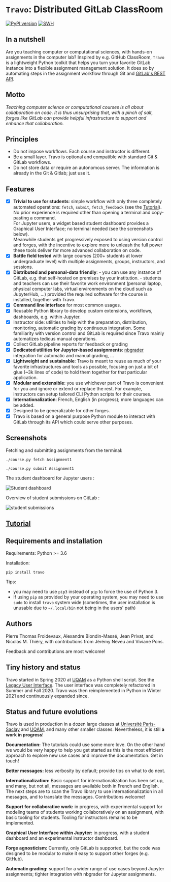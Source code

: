 # `Travo`: Distributed GitLab ClassRoom

[![PyPI version](https://badge.fury.io/py/travo.svg)](https://badge.fury.io/py/travo)
[![SWH](https://archive.softwareheritage.org/badge/swh:1:dir:1083531372d599755347bcbfb478610ff8339080/)](https://archive.softwareheritage.org/swh:1:dir:1083531372d599755347bcbfb478610ff8339080;origin=https://gitlab.com/travo-cr/travo.git;visit=swh:1:snp:458440b476451270a660b5f905c70db028fed2b4;anchor=swh:1:rev:52687b5bc250b79a7c2c852acad1f900a3770ef6)

## In a nutshell

Are you teaching computer or computational sciences, with hands-on
assignments in the computer lab? Inspired by e.g. GitHub ClassRoom,
`Travo` is a lightweight Python toolkit that helps you turn your
favorite GitLab instance into a flexible assignment management
solution. It does so by automating steps in the assignment workflow
through Git and [GitLab's REST API](https://docs.gitlab.com/ce/api/).

## Motto

*Teaching computer science or computational courses is
all about collaboration on code. It is thus unsurprising that,
with a pinch of salt, forges like GitLab can provide helpful
infrastructure to support and enhance that collaboration.*

## Principles

* Do not impose workflows. Each course and instructor is different.
* Be a small layer. Travo is optional and compatible with standard
  Git & GitLab workflows.
* Do not store data or require an autonomous server. The information
  is already in the Git & Gitlab; just use it.

## Features

- [x] **Trivial to use for students**: simple workflow with only three
      completely automated operations: `fetch`, `submit`,
      `fetch_feedback` (see the [Tutorial](#Tutorial)). No prior
      experience is required other than opening a terminal and
      copy-pasting a command.  
	  For Jupyter users, a widget based student dashboard provides a
	  Graphical User Interface; no terminal needed (see the
	  screenshots below).  
	  Meanwhile students get progressively exposed to using version
	  control and forges, with the incentive to explore more to
	  unleash the full power these tools deliver for more advanced
	  collaboration on code.
- [x] **Battle field tested** with large courses (200+ students at
      lower undergraduate level) with multiple assignments, groups,
      instructors, and sessions.
- [x] **Distributed and personal-data friendly**:
      - you can use any instance of GitLab, e.g. that self-hosted on
        premises by your institution.
      - students and teachers can use their favorite work environment
        (personal laptop, physical computer labs, virtual environments
        on the cloud such as JupyterHub, ...) provided the required
        software for the course is installed, together with Travo.
- [x] **Command line interface** for most common usages.
- [x] Reusable Python library to develop custom extensions, workflows,
      dashboards, e.g. within Jupyter.
- [x] Instructor side: utilities to help with the preparation,
      distribution, monitoring, automatic grading by continuous
      integration. Some familiarity with version control and GitLab is
      required since Travo mainly automatizes tedious manual
      operations.
- [x] Collect GitLab pipeline reports for feedback or grading
- [x] **Dedicated utilities for Jupyter-based assignments**:
      [nbgrader](https://nbgrader.readthedocs.io/) integration for
      automatic and manual grading, ...
- [x] **Lightweight and sustainable**: Travo is meant to reuse as much
      of your favorite infrastructures and tools as possible, focusing
      on just a bit of glue (~3k lines of code) to hold them together
      for that particular application.
- [x] **Modular and extensible**: you use whichever part of Travo is
      convenient for you and ignore or extend or replace the rest.
      For example, instructors can setup tailored CLI Python scripts
      for their courses.
- [x] **Internationalization**: French, English (in progress); more
      languages can be added.
- [x] Designed to be generalizable for other forges.
- [x] Travo is based on a general purpose Python module to interact
      with GitLab through its API which could serve other purposes.

## Screenshots

Fetching and submitting assignments from the terminal:

```shell
./course.py fetch Assignment1
```

```shell
./course.py submit Assignment1
```

The student dashboard for Jupyter users :

![Student dashboard](docs/sources/talks/student_dashboard.png)

Overview of student submissions on GitLab :

![student submissions](docs/sources/talks/vue-soumissions-groupe.png)

## [Tutorial](docs/sources/tutorial.md)


## Requirements and installation

Requirements: Python >= 3.6

Installation:

    pip install travo

Tips:
- you may need to use `pip3` instead of `pip` to force the use of
  Python 3.
- If using `pip` as provided by your operating system, you may need to
  use `sudo` to install `travo` system wide (sometimes, the user
  installation is unusable due to `~/.local/bin` not being in the
  users' path)

## Authors

Pierre Thomas Froidevaux, Alexandre Blondin-Massé, Jean Privat, and
Nicolas M. Thiéry, with contributions from Jérémy Neveu and Viviane
Pons.

Feedback and contributions are most welcome!

## Tiny history and status

Travo started in Spring 2020 at [UQAM](https://uqam.ca/) as a Python
shell script. See the
[Legacy User Interface](https://gitlab.info.uqam.ca/travo/travo-legacy).
The user interface was completely refactored in Summer and Fall 2020.
Travo was then reimplemented in Python in Winter 2021 and continuously
expanded since.

## Status and future evolutions

Travo is used in production in a dozen large classes at [Université
Paris-Saclay](https://universite-paris-saclay.fr/) and
[UQAM](https://uqam.ca/), and many other smaller
classes. Nevertheless, it is still **a work in progress**!

**Documentation:** The tutorials could use some more love. On the
other hand we would be very happy to help you get started as this is
the most efficient approach to explore new use cases and improve the
documentation. Get in touch!

**Better messages:** less verbosity by default; provide tips on what
to do next.

**Internationalization:** Basic support for internationalization has
been set up, and many, but not all, messages are available both in
French and English. The next steps are to scan the Travo library to
use internationalization in all messages, and to translate the
messages. Contributions welcome!

**Support for collaborative work:** in progress, with experimental
support for modeling teams of students working collaboratively on an
assignment, with basic tooling for students. Tooling for instructors
remains to be implemented.

**Graphical User Interface within Jupyter:** in progress, with a
student dashboard and an experimental instructor dashboard.

**Forge agnosticism:** Currently, only GitLab is supported, but the
code was designed to be modular to make it easy to support other
forges (e.g. GitHub).

**Automatic grading:** support for a wider range of use cases beyond
Jupyter assignments; tighter integration with nbgrader for Jupyter
assignments.
